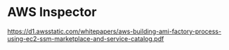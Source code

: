 # AWS Inspector

https://d1.awsstatic.com/whitepapers/aws-building-ami-factory-process-using-ec2-ssm-marketplace-and-service-catalog.pdf
